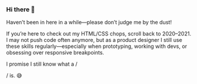 ### Hi there 👋

Haven’t been in here in a while—please don’t judge me by the dust!

If you’re here to check out my HTML/CSS chops, scroll back to 2020–2021. I may not push code often anymore, but as a product designer I still use these skills regularly—especially when prototyping, working with devs, or obsessing over responsive breakpoints.

I promise I still know what a /<div>/ is. 😅


<!--
**zoerem/zoerem** is a ✨ _special_ ✨ repository because its `README.md` (this file) appears on your GitHub profile.

Here are some ideas to get you started:

- 👯 I’m looking to collaborate on ...
- 🤔 I’m looking for help with ...
- 💬 Ask me about ...
- 📫 How to reach me: ...
- 😄 Pronouns: ...
- ⚡ Fun fact: ...
-->
